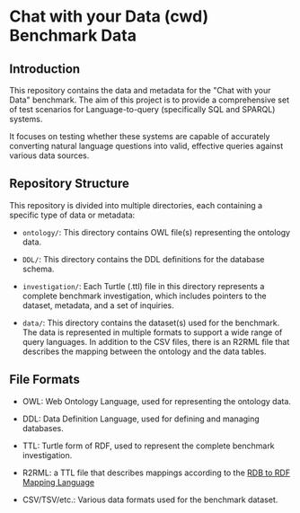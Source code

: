 # Chat with your Data (cwd) Benchmark Data

## Introduction 

This repository contains the data and metadata for the "Chat with your Data" benchmark. The aim of this project is to provide a comprehensive set of test scenarios for Language-to-query (specifically SQL and SPARQL) systems. 

It focuses on testing whether these systems are capable of accurately converting natural language questions into valid, effective queries against various data sources. 

## Repository Structure

This repository is divided into multiple directories, each containing a specific type of data or metadata:

- `ontology/`: This directory contains OWL file(s) representing the ontology data. 

- `DDL/`: This directory contains the DDL definitions for the database schema. 

- `investigation/`: Each Turtle (.ttl) file in this directory represents a complete benchmark investigation, which includes pointers to the dataset, metadata, and a set of inquiries. 

- `data/`: This directory contains the dataset(s) used for the benchmark. The data is represented in multiple formats to support a wide range of query languages.  In addition to the CSV files, there is an R2RML file that describes the mapping between the ontology and the data tables. 

## File Formats

- OWL: Web Ontology Language, used for representing the ontology data.

- DDL: Data Definition Language, used for defining and managing databases.

- TTL: Turtle form of RDF, used to represent the complete benchmark investigation.

 - R2RML: a TTL file that describes mappings according to the [RDB to RDF Mapping Language](https://www.w3.org/TR/r2rml/)
 
- CSV/TSV/etc.: Various data formats used for the benchmark dataset.

